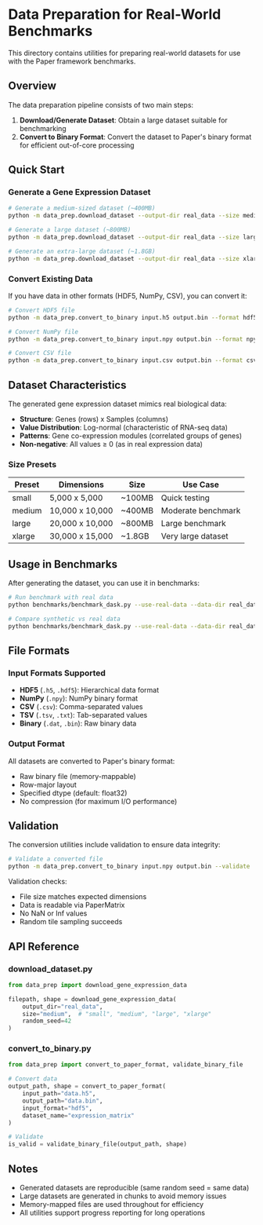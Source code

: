 # Data Preparation for Real-World Benchmarks

This directory contains utilities for preparing real-world datasets for use with the Paper framework benchmarks.

## Overview

The data preparation pipeline consists of two main steps:

1. **Download/Generate Dataset**: Obtain a large dataset suitable for benchmarking
2. **Convert to Binary Format**: Convert the dataset to Paper's binary format for efficient out-of-core processing

## Quick Start

### Generate a Gene Expression Dataset

```bash
# Generate a medium-sized dataset (~400MB)
python -m data_prep.download_dataset --output-dir real_data --size medium

# Generate a large dataset (~800MB)
python -m data_prep.download_dataset --output-dir real_data --size large

# Generate an extra-large dataset (~1.8GB)
python -m data_prep.download_dataset --output-dir real_data --size xlarge
```

### Convert Existing Data

If you have data in other formats (HDF5, NumPy, CSV), you can convert it:

```bash
# Convert HDF5 file
python -m data_prep.convert_to_binary input.h5 output.bin --format hdf5 --dataset mydata

# Convert NumPy file
python -m data_prep.convert_to_binary input.npy output.bin --format npy

# Convert CSV file
python -m data_prep.convert_to_binary input.csv output.bin --format csv --shape 10000 5000
```

## Dataset Characteristics

The generated gene expression dataset mimics real biological data:

- **Structure**: Genes (rows) x Samples (columns)
- **Value Distribution**: Log-normal (characteristic of RNA-seq data)
- **Patterns**: Gene co-expression modules (correlated groups of genes)
- **Non-negative**: All values ≥ 0 (as in real expression data)

### Size Presets

| Preset  | Dimensions        | Size    | Use Case           |
|---------|-------------------|---------|--------------------|
| small   | 5,000 x 5,000     | ~100MB  | Quick testing      |
| medium  | 10,000 x 10,000   | ~400MB  | Moderate benchmark |
| large   | 20,000 x 10,000   | ~800MB  | Large benchmark    |
| xlarge  | 30,000 x 15,000   | ~1.8GB  | Very large dataset |

## Usage in Benchmarks

After generating the dataset, you can use it in benchmarks:

```bash
# Run benchmark with real data
python benchmarks/benchmark_dask.py --use-real-data --data-dir real_data

# Compare synthetic vs real data
python benchmarks/benchmark_dask.py --use-real-data --data-dir real_data --compare-synthetic
```

## File Formats

### Input Formats Supported

- **HDF5** (`.h5`, `.hdf5`): Hierarchical data format
- **NumPy** (`.npy`): NumPy binary format
- **CSV** (`.csv`): Comma-separated values
- **TSV** (`.tsv`, `.txt`): Tab-separated values
- **Binary** (`.dat`, `.bin`): Raw binary data

### Output Format

All datasets are converted to Paper's binary format:
- Raw binary file (memory-mappable)
- Row-major layout
- Specified dtype (default: float32)
- No compression (for maximum I/O performance)

## Validation

The conversion utilities include validation to ensure data integrity:

```bash
# Validate a converted file
python -m data_prep.convert_to_binary input.npy output.bin --validate
```

Validation checks:
- File size matches expected dimensions
- Data is readable via PaperMatrix
- No NaN or Inf values
- Random tile sampling succeeds

## API Reference

### download_dataset.py

```python
from data_prep import download_gene_expression_data

filepath, shape = download_gene_expression_data(
    output_dir="real_data",
    size="medium",  # "small", "medium", "large", "xlarge"
    random_seed=42
)
```

### convert_to_binary.py

```python
from data_prep import convert_to_paper_format, validate_binary_file

# Convert data
output_path, shape = convert_to_paper_format(
    input_path="data.h5",
    output_path="data.bin",
    input_format="hdf5",
    dataset_name="expression_matrix"
)

# Validate
is_valid = validate_binary_file(output_path, shape)
```

## Notes

- Generated datasets are reproducible (same random seed = same data)
- Large datasets are generated in chunks to avoid memory issues
- Memory-mapped files are used throughout for efficiency
- All utilities support progress reporting for long operations
